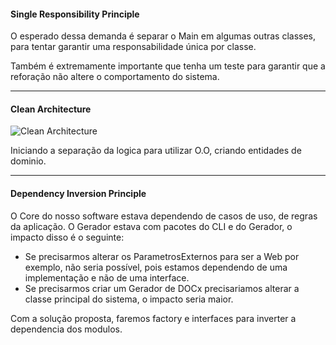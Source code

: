 
#### Single Responsibility Principle

O esperado dessa demanda é separar o Main em algumas outras classes, 
para tentar garantir uma responsabilidade única por classe.

Também é extremamente importante que tenha um teste para garantir que 
a reforação não altere o comportamento do sistema.


----------------------------------------------------------

#### Clean Architecture

![Clean Architecture](https://blog.cleancoder.com/uncle-bob/images/2012-08-13-the-clean-architecture/CleanArchitecture.jpg)

Iniciando a separação da logica para utilizar O.O, criando entidades de dominio.


----------------------------------------------------------

#### Dependency Inversion Principle 

O Core do nosso software estava dependendo de casos de uso, de regras da aplicação.
O Gerador estava com pacotes do CLI e do Gerador, o impacto disso é o seguinte:
- Se precisarmos alterar os ParametrosExternos para ser a Web por exemplo, não seria possível, 
pois estamos dependendo de uma implementação e não de uma interface.
- Se precisarmos criar um Gerador de DOCx precisariamos alterar a classe principal do sistema, o impacto seria maior.

Com a solução proposta, faremos factory e interfaces para inverter a dependencia dos modulos.
